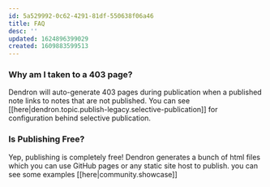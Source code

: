 ```yaml
---
id: 5a529992-0c62-4291-81df-550638f06a46
title: FAQ
desc: ''
updated: 1624896399029
created: 1609883599513
---
```

### Why am I taken to a 403 page?

Dendron will auto-generate 403 pages during publication when a published note links to notes that are not published. You can see [[here|dendron.topic.publish-legacy.selective-publication]] for configuration behind selective publication.


### Is Publishing Free?

Yep, publishing is completely free!  Dendron generates a bunch of html files which you can use GitHub pages or any static site host to publish. you can see some examples [[here|community.showcase]]
